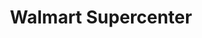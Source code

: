 ---
title: "Walmart Supercenter"
url: /columbia/walmart-supercenter-two-notch-road/
shop: supermarket
---